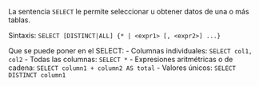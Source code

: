La sentencia `SELECT` le permite seleccionar u obtener datos de una o más tablas.

Sintaxis: `SELECT [DISTINCT|ALL] {* | <expr1> [, <expr2>] ...}`

Que se puede poner en el SELECT:
	- Columnas individuales: `SELECT col1, col2`
	- Todas las columnas: `SELECT *`
	- Expresiones aritmétricas o de cadena: `SELECT column1 + column2 AS total`
	- Valores únicos: `SELECT DISTINCT column1`



